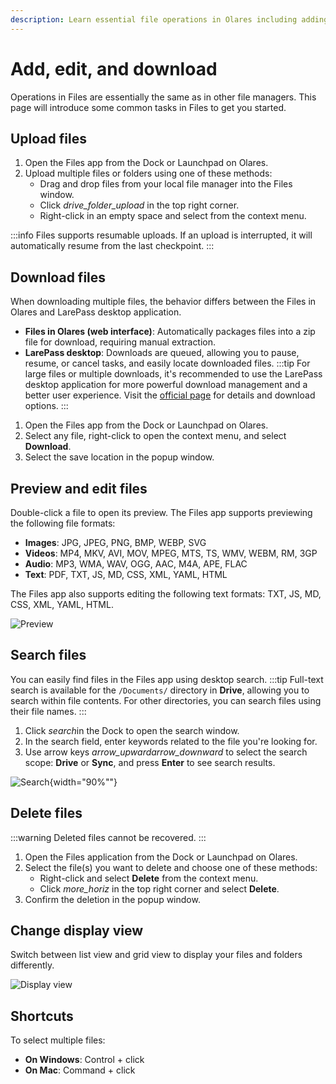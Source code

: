 ```yaml
---
description: Learn essential file operations in Olares including adding new files, editing existing content, and downloading files across different devices.
---
```

# Add, edit, and download
Operations in Files are essentially the same as in other file managers. This page will introduce some common tasks in Files to get you started.

## Upload files

1. Open the Files app from the Dock or Launchpad on Olares.
2. Upload multiple files or folders using one of these methods:
   - Drag and drop files from your local file manager into the Files window. 
   - Click <i class="material-symbols-outlined">drive_folder_upload</i> in the top right corner. 
   - Right-click in an empty space and select from the context menu.

:::info
Files supports resumable uploads. If an upload is interrupted, it will automatically resume from the last checkpoint.
:::

## Download files
When downloading multiple files, the behavior differs between the Files in Olares and LarePass desktop application.
* **Files in Olares (web interface)**: Automatically packages files into a zip file for download, requiring manual extraction.
* **LarePass desktop**: Downloads are queued, allowing you to pause, resume, or cancel tasks, and easily locate downloaded files.
:::tip
For large files or multiple downloads, it's recommended to use the LarePass desktop application for more powerful download management and a better user experience. Visit the [official page](https://www.olares.xyz/larepass) for details and download options.
:::

1. Open the Files app from the Dock or Launchpad on Olares.
2. Select any file, right-click to open the context menu, and select **Download**.
3. Select the save location in the popup window.

## Preview and edit files
Double-click a file to open its preview. The Files app supports previewing the following file formats:

* **Images**: JPG, JPEG, PNG, BMP, WEBP, SVG
* **Videos**: MP4, MKV, AVI, MOV, MPEG, MTS, TS, WMV, WEBM, RM, 3GP
* **Audio**: MP3, WMA, WAV, OGG, AAC, M4A, APE, FLAC
* **Text**: PDF, TXT, JS, MD, CSS, XML, YAML, HTML

The Files app also supports editing the following text formats: TXT, JS, MD, CSS, XML, YAML, HTML.

![Preview](/images/manual/tasks/files-preview.png#bordered)
## Search files
You can easily find files in the Files app using desktop search.
:::tip
Full-text search is available for the `/Documents/` directory in **Drive**, allowing you to search within file contents. For other directories, you can search files using their file names.
:::
1. Click <i class="material-symbols-outlined">search</i>in the Dock to open the search window.
2. In the search field, enter keywords related to the file you're looking for.
3. Use arrow keys <i class="material-symbols-outlined">arrow_upward</i><i class="material-symbols-outlined">arrow_downward</i> to select the search scope: **Drive** or **Sync**, and press **Enter** to see search results.

![Search](/images/manual/tasks/files-search.png#bordered){width="90%""}
## Delete files
:::warning
Deleted files cannot be recovered.
:::
1. Open the Files application from the Dock or Launchpad on Olares.
2. Select the file(s) you want to delete and choose one of these methods:
   - Right-click and select **Delete** from the context menu.
   - Click <i class="material-symbols-outlined">more_horiz</i> in the top right corner and select **Delete**.
3. Confirm the deletion in the popup window.

## Change display view

Switch between list view and grid view to display your files and folders differently.

![Display view](/images/manual/tasks/files-display-view.png)
## Shortcuts
To select multiple files:

* **On Windows**: Control + click
* **On Mac**: Command + click
